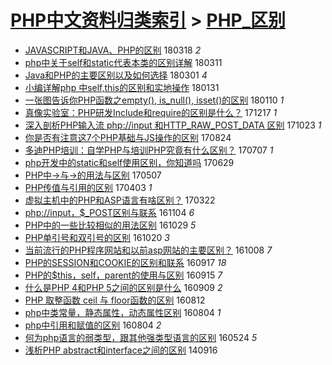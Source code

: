 [PHP中文资料归类索引](../README.md) > [PHP_区别](PHP_区别.md)
====
- [JAVASCRIPT和JAVA、PHP的区别](http://jkwz.applinzi.com/ittc/7081775931519927307.html#JAVASCRIPT%E5%92%8CJAVA%E3%80%81PHP%E7%9A%84%E5%8C%BA%E5%88%AB) 180318 *2* 
- [php中关于self和static代表本类的区别详解](http://jkwz.applinzi.com/ittc/7079171536487711760.html#php%E4%B8%AD%E5%85%B3%E4%BA%8Eself%E5%92%8Cstatic%E4%BB%A3%E8%A1%A8%E6%9C%AC%E7%B1%BB%E7%9A%84%E5%8C%BA%E5%88%AB%E8%AF%A6%E8%A7%A3) 180311  
- [Java和PHP的主要区别以及如何选择](http://jkwz.applinzi.com/ittc/7075471673401017360.html#Java%E5%92%8CPHP%E7%9A%84%E4%B8%BB%E8%A6%81%E5%8C%BA%E5%88%AB%E4%BB%A5%E5%8F%8A%E5%A6%82%E4%BD%95%E9%80%89%E6%8B%A9) 180301 *4* 
- [小编详解php 中self,this的区别和实地操作](http://jkwz.applinzi.com/ittc/7064763867182138379.html#%E5%B0%8F%E7%BC%96%E8%AF%A6%E8%A7%A3php+%E4%B8%ADself%2Cthis%E7%9A%84%E5%8C%BA%E5%88%AB%E5%92%8C%E5%AE%9E%E5%9C%B0%E6%93%8D%E4%BD%9C) 180131  
- [一张图告诉你PHP函数之empty(), is_null(), isset()的区别](http://jkwz.applinzi.com/ittc/7056882734893368327.html#%E4%B8%80%E5%BC%A0%E5%9B%BE%E5%91%8A%E8%AF%89%E4%BD%A0PHP%E5%87%BD%E6%95%B0%E4%B9%8Bempty%28%29%2C+is_null%28%29%2C+isset%28%29%E7%9A%84%E5%8C%BA%E5%88%AB) 180110 *1* 
- [真像实验室：PHP研发Include和require的区别是什么？](http://jkwz.applinzi.com/ittc/7048079915147068433.html#%E7%9C%9F%E5%83%8F%E5%AE%9E%E9%AA%8C%E5%AE%A4%EF%BC%9APHP%E7%A0%94%E5%8F%91Include%E5%92%8Crequire%E7%9A%84%E5%8C%BA%E5%88%AB%E6%98%AF%E4%BB%80%E4%B9%88%EF%BC%9F) 171217 *1* 
- [深入剖析PHP输入流 php://input 和HTTP_RAW_POST_DATA 区别](http://jkwz.applinzi.com/ittc/7027571297733837841.html#%E6%B7%B1%E5%85%A5%E5%89%96%E6%9E%90PHP%E8%BE%93%E5%85%A5%E6%B5%81+php%3A%2F%2Finput+%E5%92%8CHTTP_RAW_POST_DATA+%E5%8C%BA%E5%88%AB) 171023 *1* 
- [你是否有注意这7个PHP基础与JS操作的区别](http://jkwz.applinzi.com/ittc/7005396785047274512.html#%E4%BD%A0%E6%98%AF%E5%90%A6%E6%9C%89%E6%B3%A8%E6%84%8F%E8%BF%997%E4%B8%AAPHP%E5%9F%BA%E7%A1%80%E4%B8%8EJS%E6%93%8D%E4%BD%9C%E7%9A%84%E5%8C%BA%E5%88%AB) 170824  
- [多迪PHP培训：自学PHP与培训PHP究竟有什么区别？](http://jkwz.applinzi.com/ittc/6987497206020834321.html#%E5%A4%9A%E8%BF%AAPHP%E5%9F%B9%E8%AE%AD%EF%BC%9A%E8%87%AA%E5%AD%A6PHP%E4%B8%8E%E5%9F%B9%E8%AE%ADPHP%E7%A9%B6%E7%AB%9F%E6%9C%89%E4%BB%80%E4%B9%88%E5%8C%BA%E5%88%AB%EF%BC%9F) 170707 *1* 
- [php开发中的static和self使用区别，你知道吗](http://jkwz.applinzi.com/ittc/6984530537329722372.html#php%E5%BC%80%E5%8F%91%E4%B8%AD%E7%9A%84static%E5%92%8Cself%E4%BD%BF%E7%94%A8%E5%8C%BA%E5%88%AB%EF%BC%8C%E4%BD%A0%E7%9F%A5%E9%81%93%E5%90%97) 170629  
- [PHP中-&gt;与-&gt;的用法与区别](http://jkwz.applinzi.com/ittc/6965041632914179077.html#PHP%E4%B8%AD-%26gt%3B%E4%B8%8E-%26gt%3B%E7%9A%84%E7%94%A8%E6%B3%95%E4%B8%8E%E5%8C%BA%E5%88%AB) 170507  
- [PHP传值与引用的区别](http://jkwz.applinzi.com/ittc/6951151852572902405.html#PHP%E4%BC%A0%E5%80%BC%E4%B8%8E%E5%BC%95%E7%94%A8%E7%9A%84%E5%8C%BA%E5%88%AB) 170403 *1* 
- [虚拟主机中的PHP和ASP语言有啥区别？](http://jkwz.applinzi.com/ittc/6947802307088614405.html#%E8%99%9A%E6%8B%9F%E4%B8%BB%E6%9C%BA%E4%B8%AD%E7%9A%84PHP%E5%92%8CASP%E8%AF%AD%E8%A8%80%E6%9C%89%E5%95%A5%E5%8C%BA%E5%88%AB%EF%BC%9F) 170322  
- [php://input，$_POST区别与联系](http://jkwz.applinzi.com/ittc/6896788674494071812.html#php%3A%2F%2Finput%EF%BC%8C%24_POST%E5%8C%BA%E5%88%AB%E4%B8%8E%E8%81%94%E7%B3%BB) 161104 *6* 
- [PHP中的一些比较相似的用法区别](http://jkwz.applinzi.com/ittc/6894531988521747460.html#PHP%E4%B8%AD%E7%9A%84%E4%B8%80%E4%BA%9B%E6%AF%94%E8%BE%83%E7%9B%B8%E4%BC%BC%E7%9A%84%E7%94%A8%E6%B3%95%E5%8C%BA%E5%88%AB) 161029 *5* 
- [PHP单引号和双引号的区别](http://jkwz.applinzi.com/ittc/6890863124000801796.html#PHP%E5%8D%95%E5%BC%95%E5%8F%B7%E5%92%8C%E5%8F%8C%E5%BC%95%E5%8F%B7%E7%9A%84%E5%8C%BA%E5%88%AB) 161020 *3* 
- [当前流行的PHP程序网站和以前asp网站的主要区别？](http://jkwz.applinzi.com/ittc/6886719975057785860.html#%E5%BD%93%E5%89%8D%E6%B5%81%E8%A1%8C%E7%9A%84PHP%E7%A8%8B%E5%BA%8F%E7%BD%91%E7%AB%99%E5%92%8C%E4%BB%A5%E5%89%8Dasp%E7%BD%91%E7%AB%99%E7%9A%84%E4%B8%BB%E8%A6%81%E5%8C%BA%E5%88%AB%EF%BC%9F) 161008 *7* 
- [PHP的SESSION和COOKIE的区别和联系](http://jkwz.applinzi.com/ittc/6878942658348712965.html#PHP%E7%9A%84SESSION%E5%92%8CCOOKIE%E7%9A%84%E5%8C%BA%E5%88%AB%E5%92%8C%E8%81%94%E7%B3%BB) 160917 *18* 
- [PHP的$this，self，parent的使用与区别](http://jkwz.applinzi.com/ittc/6878169553116349444.html#PHP%E7%9A%84%24this%EF%BC%8Cself%EF%BC%8Cparent%E7%9A%84%E4%BD%BF%E7%94%A8%E4%B8%8E%E5%8C%BA%E5%88%AB) 160915 *7* 
- [什么是PHP 4和PHP 5之间的区别是什么](http://jkwz.applinzi.com/ittc/6875793884579365893.html#%E4%BB%80%E4%B9%88%E6%98%AFPHP+4%E5%92%8CPHP+5%E4%B9%8B%E9%97%B4%E7%9A%84%E5%8C%BA%E5%88%AB%E6%98%AF%E4%BB%80%E4%B9%88) 160909 *2* 
- [PHP 取整函数 ceil 与 floor函数的区别](http://jkwz.applinzi.com/ittc/6865440325228823556.html#PHP+%E5%8F%96%E6%95%B4%E5%87%BD%E6%95%B0+ceil+%E4%B8%8E+floor%E5%87%BD%E6%95%B0%E7%9A%84%E5%8C%BA%E5%88%AB) 160812  
- [php中类常量，静态属性，动态属性区别](http://jkwz.applinzi.com/ittc/6862477101147620357.html#php%E4%B8%AD%E7%B1%BB%E5%B8%B8%E9%87%8F%EF%BC%8C%E9%9D%99%E6%80%81%E5%B1%9E%E6%80%A7%EF%BC%8C%E5%8A%A8%E6%80%81%E5%B1%9E%E6%80%A7%E5%8C%BA%E5%88%AB) 160804 *1* 
- [php中引用和赋值的区别](http://jkwz.applinzi.com/ittc/6862475288805639173.html#php%E4%B8%AD%E5%BC%95%E7%94%A8%E5%92%8C%E8%B5%8B%E5%80%BC%E7%9A%84%E5%8C%BA%E5%88%AB) 160804 *2* 
- [何为php语言的弱类型，跟其他强类型语言的区别](http://jkwz.applinzi.com/ittc/6835718790389957637.html#%E4%BD%95%E4%B8%BAphp%E8%AF%AD%E8%A8%80%E7%9A%84%E5%BC%B1%E7%B1%BB%E5%9E%8B%EF%BC%8C%E8%B7%9F%E5%85%B6%E4%BB%96%E5%BC%BA%E7%B1%BB%E5%9E%8B%E8%AF%AD%E8%A8%80%E7%9A%84%E5%8C%BA%E5%88%AB) 160524 *5* 
- [浅析PHP abstract和interface之间的区别](http://jkwz.applinzi.com/ittc/547650611374975718.html#%E6%B5%85%E6%9E%90PHP+abstract%E5%92%8Cinterface%E4%B9%8B%E9%97%B4%E7%9A%84%E5%8C%BA%E5%88%AB) 140916  
